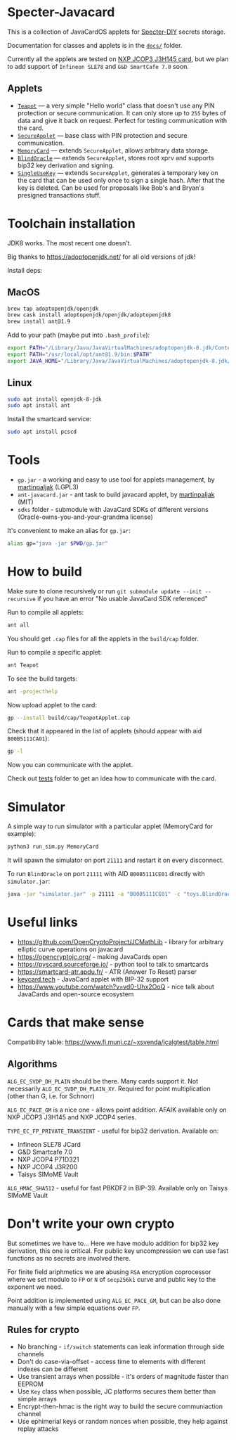 # Specter-Javacard

This is a collection of JavaCardOS applets for [Specter-DIY](https://github.com/cryptoadvance/specter-diy) secrets storage.

Documentation for classes and applets is in the [`docs/`](./docs) folder.

Currently all the applets are tested on [NXP JCOP3 J3H145 card](https://www.smartcardfocus.com/shop/ilp/id~879/nxp-j3h145-dual-interface-java-card-144k/p/index.shtml), but we plan to add support of `Infineon SLE78` and `G&D SmartCafe 7.0` soon.

## Applets

- [`Teapot`](./docs/Teapot.md) — a very simple "Hello world" class that doesn't use any PIN protection or secure communication. It can only store up to `255` bytes of data and give it back on request. Perfect for testing communication with the card.
- [`SecureApplet`](./docs/SecureApplet.md) — base class with PIN protection and secure communication.
- [`MemoryCard`](./docs/MemoryCard.md) — extends `SecureApplet`, allows arbitrary data storage.
- [`BlindOracle`](./docs/BlindOracle.md) — extends `SecureApplet`, stores root xprv and supports bip32 key derivation and signing.
- [`SingleUseKey`](./docs/SingleUseKey.md) — extends `SecureApplet`, generates a temporary key on the card that can be used only once to sign a single hash. After that the key is deleted. Can be used for proposals like Bob's and Bryan's presigned transactions stuff.

# Toolchain installation

JDK8 works. The most recent one doesn't.

Big thanks to https://adoptopenjdk.net/ for all old versions of jdk!

Install deps:

## MacOS

```sh
brew tap adoptopenjdk/openjdk
brew cask install adoptopenjdk/openjdk/adoptopenjdk8
brew install ant@1.9
```

Add to your path (maybe put into `.bash_profile`):

```sh
export PATH="/Library/Java/JavaVirtualMachines/adoptopenjdk-8.jdk/Contents/Home/bin/:$PATH"
export PATH="/usr/local/opt/ant@1.9/bin:$PATH"
export JAVA_HOME="/Library/Java/JavaVirtualMachines/adoptopenjdk-8.jdk/Contents/Home"
```

## Linux

```sh
sudo apt install openjdk-8-jdk
sudo apt install ant
```

Install the smartcard service:

```sh
sudo apt install pcscd
```

# Tools

- `gp.jar` - a working and easy to use tool for applets management, by [martinpaljak](https://github.com/martinpaljak/GlobalPlatformPro) (LGPL3)
- `ant-javacard.jar` - ant task to build javacard applet, by [martinpaljak](https://github.com/martinpaljak/ant-javacard) (MIT)
- `sdks` folder - submodule with JavaCard SDKs of different versions (Oracle-owns-you-and-your-grandma license)

It's convenient to make an alias for `gp.jar`:

```sh
alias gp="java -jar $PWD/gp.jar"
```

# How to build

Make sure to clone recursively or run `git submodule update --init --recursive` if you have an error "No usable JavaCard SDK referenced"

Run to compile all applets:

```sh
ant all
```

You should get `.cap` files for all the applets in the `build/cap` folder.

Run to compile a specific applet:

```sh
ant Teapot
```

To see the build targets:

```sh
ant -projecthelp
```

Now upload applet to the card:

```sh
gp --install build/cap/TeapotApplet.cap
```

Check that it appeared in the list of applets (should appear with aid `B00B5111CA01`):

```sh
gp -l
```

Now you can communicate with the applet.

Check out [tests](./tests/tests) folder to get an idea how to communicate with the card.

# Simulator

A simple way to run simulator with a particular applet (MemoryCard for example):

```sh
python3 run_sim.py MemoryCard
```

It will spawn the simulator on port `21111` and restart it on every disconnect.

To run `BlindOracle` on port `21111` with AID `B00B5111CE01` directly with `simulator.jar`:

```sh
java -jar "simulator.jar" -p 21111 -a "B00B5111CE01" -c "toys.BlindOracleApplet" -u "file://$PWD/build/classes/BlindOracle/"
```

# Useful links

- https://github.com/OpenCryptoProject/JCMathLib - library for arbitrary elliptic curve operations on javacard
- https://opencryptojc.org/ - making JavaCards open
- https://pyscard.sourceforge.io/ - python tool to talk to smartcards
- https://smartcard-atr.apdu.fr/ - ATR (Answer To Reset) parser
- [keycard.tech](https://keycard.tech/) - JavaCard applet with BIP-32 support
- https://www.youtube.com/watch?v=vd0-Uhx2OoQ - nice talk about JavaCards and open-source ecosystem

# Cards that make sense

Compatibility table: https://www.fi.muni.cz/~xsvenda/jcalgtest/table.html

## Algorithms

`ALG_EC_SVDP_DH_PLAIN` should be there. Many cards support it. Not necessarily `ALG_EC_SVDP_DH_PLAIN_XY`. Required for point multiplication (other than G, i.e. for Schnorr)

`ALG_EC_PACE_GM` is a nice one - allows point addition. AFAIK available only on NXP JCOP3 J3H145 and NXP JCOP4 series.

`TYPE_EC_FP_PRIVATE_TRANSIENT` - useful for bip32 derivation.
Available on: 
- Infineon SLE78 JCard
- G&D Smartcafe 7.0
- NXP JCOP4 P71D321
- NXP JCOP4 J3R200
- Taisys SIMoME Vault

`ALG_HMAC_SHA512` - useful for fast PBKDF2 in BIP-39. Available only on Taisys SIMoME Vault

# Don't write your own crypto

But sometimes we have to... 
Here we have modulo addition for bip32 key derivation, this one is critical.
For public key uncompression we can use fast functions as no secrets are involved there.

For finite field ariphmetics we are abusing `RSA` encryption coprocessor where we set modulo to `FP` or `N` of `secp256k1` curve and public key to the exponent we need.

Point addition is implemented using `ALG_EC_PACE_GM`, but can be also done manually with a few simple equations over `FP`.

## Rules for crypto

- No branching - `if/switch` statements can leak information through side channels
- Don't do case-via-offset - access time to elements with different indexes can be different
- Use transient arrays when possible - it's orders of magnitude faster than EEPROM
- Use `Key` class when possible, JC platforms secures them better than simple arrays
- Encrypt-then-hmac is the right way to build the secure communiaction channel
- Use ephimerial keys or random nonces when possible, they help against replay attacks
